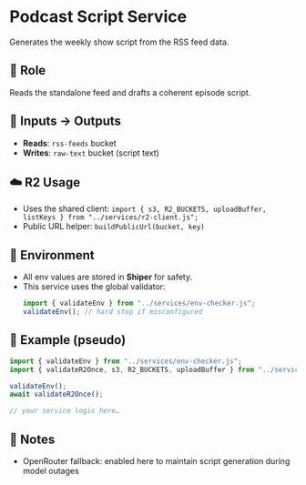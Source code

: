 # Podcast Script Service

Generates the weekly show script from the RSS feed data.

## 🧩 Role
Reads the standalone feed and drafts a coherent episode script.

## 🔗 Inputs → Outputs
- **Reads**: `rss-feeds` bucket
- **Writes**: `raw-text` bucket (script text)

## ☁️ R2 Usage
- Uses the shared client: `import { s3, R2_BUCKETS, uploadBuffer, listKeys } from "../services/r2-client.js";`
- Public URL helper: `buildPublicUrl(bucket, key)`

## 🔐 Environment
- All env values are stored in **Shiper** for safety.
- This service uses the global validator:  
  ```js
  import { validateEnv } from "../services/env-checker.js";
  validateEnv(); // hard stop if misconfigured
  ```

## 🧪 Example (pseudo)
```js
import { validateEnv } from "../services/env-checker.js";
import { validateR2Once, s3, R2_BUCKETS, uploadBuffer } from "../services/r2-client.js";

validateEnv();
await validateR2Once();

// your service logic here…
```

## 🛟 Notes
- OpenRouter fallback: enabled here to maintain script generation during model outages
